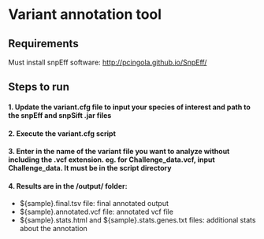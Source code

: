# Variant annotation tool

## Requirements
Must install snpEff software: http://pcingola.github.io/SnpEff/

## Steps to run

#### 1.	Update the variant.cfg file to input your species of interest and path to the snpEff and snpSift .jar files
#### 2.	Execute the variant.cfg script
#### 3.	Enter in the name of the variant file you want to analyze without including the .vcf extension. eg. for Challenge_data.vcf, input Challenge_data. It must be in the script directory
#### 4.	Results are in the /output/ folder:
-  ${sample}.final.tsv file: final annotated output
-  ${sample}.annotated.vcf file: annotated vcf file
-  ${sample}.stats.html and ${sample}.stats.genes.txt files: additional stats about the annotation
